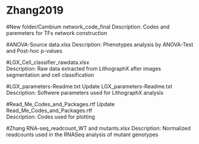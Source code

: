 # Zhang2019

#New folder/Cambium network_code_final
Description: Codes and paremeters for TFs network construction 

#ANOVA-Source data.xlsx
Description: Phenotypes analysis by ANOVA-Test and Post-hoc p-values

#LGX_Cell_classifier_rawdata.xlsx	
Description: Raw data extracted from LithographX after images segmentation and cell classification 

#LGX_parameters-Readme.txt	Update LGX_parameters-Readme.txt	
Description: Softwere parameters used for LithographX analysis

#Read_Me_Codes_and_Packages.rtf	Update Read_Me_Codes_and_Packages.rtf	
Description: Codes used for plotting

#Zhang RNA-seq_readcount_WT and mutants.xlsx
Description: Normalized readcounts used in the RNASeq analysis of mutant genotypes
